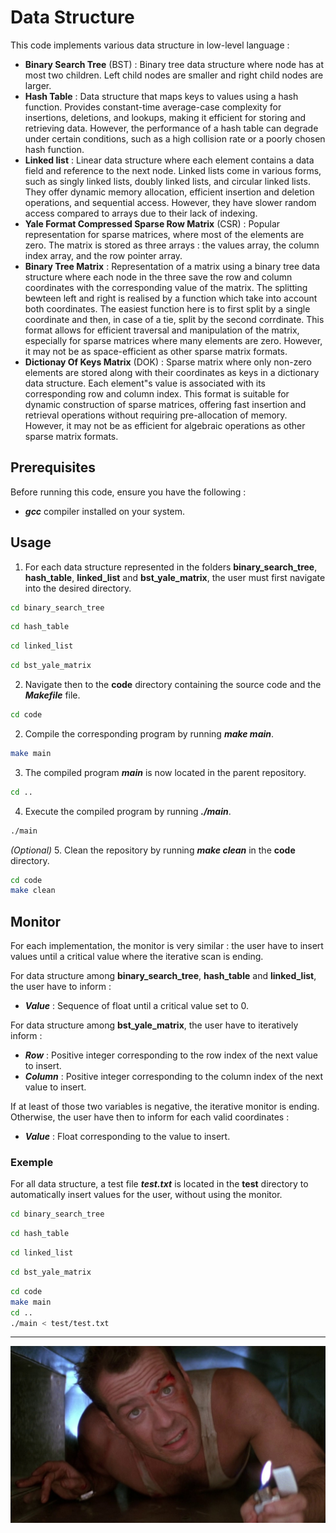 # Data Structure

This code implements various data structure in low-level language :
- **Binary Search Tree** (BST) : Binary tree data structure where node has at most two children. Left child nodes are smaller and right child nodes are larger.
- **Hash Table** : Data structure that maps keys to values using a hash function. Provides constant-time average-case complexity for insertions, deletions, and lookups, making it efficient for storing and retrieving data. However, the performance of a hash table can degrade under certain conditions, such as a high collision rate or a poorly chosen hash function.
- **Linked list** : Linear data structure where each element contains a data field and reference to the next node. Linked lists come in various forms, such as singly linked lists, doubly linked lists, and circular linked lists. They offer dynamic memory allocation, efficient insertion and deletion operations, and sequential access. However, they have slower random access compared to arrays due to their lack of indexing.
- **Yale Format Compressed Sparse Row Matrix** (CSR) : Popular representation for sparse matrices, where most of the elements are zero. The matrix is stored as three arrays : the values array, the column index array, and the row pointer array.
- **Binary Tree Matrix** : Representation of a matrix using a binary tree data structure where each node in the three save the row and column coordinates with the corresponding value of the matrix. The splitting bewteen left and right is realised by a function which take into account both coordinates. The easiest function here is to first split by a single coordinate and then, in case of a tie, split by the second corrdinate. This format allows for efficient traversal and manipulation of the matrix, especially for sparse matrices where many elements are zero. However, it may not be as space-efficient as other sparse matrix formats.
- **Dictionay Of Keys Matrix** (DOK) : Sparse matrix where only non-zero elements are stored along with their coordinates as keys in a dictionary data structure. Each element"s value is associated with its corresponding row and column index. This format is suitable for dynamic construction of sparse matrices, offering fast insertion and retrieval operations without requiring pre-allocation of memory. However, it may not be as efficient for algebraic operations as other sparse matrix formats.

## Prerequisites

Before running this code, ensure you have the following :

- ***gcc*** compiler installed on your system.

## Usage

1. For each data structure represented in the folders **binary_search_tree**, **hash_table**, **linked_list** and **bst_yale_matrix**, the user must first navigate into the desired directory.
```bash
cd binary_search_tree
```
```bash
cd hash_table
```
```bash
cd linked_list
```
```bash
cd bst_yale_matrix
```

2. Navigate then to the **code** directory containing the source code and the ***Makefile*** file.
```bash
cd code
```
2. Compile the corresponding program by running ***make main***.
```bash
make main
```
3. The compiled program ***main*** is now located in the parent repository.
```bash
cd ..
```
4. Execute the compiled program by running ***./main***.
```bash
./main
```
*(Optional)* 5. Clean the repository by running ***make clean*** in the **code** directory.

```bash
cd code
make clean
```

## Monitor

For each implementation, the monitor is very similar : the user have to insert values until a critical value where the iterative scan is ending.

For data structure among **binary_search_tree**, **hash_table** and **linked_list**, the user have to inform :
- ***Value*** : Sequence of float until a critical value set to 0.

For data structure among **bst_yale_matrix**, the user have to iteratively inform :
- ***Row*** : Positive integer corresponding to the row index of the next value to insert.
- ***Column*** : Positive integer corresponding to the column index of the next value to insert.

If at least of those two variables is negative, the iterative monitor is ending. Otherwise, the user have then to inform for each valid coordinates :
- ***Value*** : Float corresponding to the value to insert.

### Exemple

For all data structure, a test file ***test.txt*** is located in the **test** directory to automatically insert values for the user, without using the monitor.
```bash
cd binary_search_tree
```
```bash
cd hash_table
```
```bash
cd linked_list
```
```bash
cd bst_yale_matrix
```
```bash
cd code
make main
cd ..
./main < test/test.txt
```

---

![](featured_image.jpg)